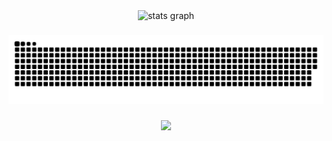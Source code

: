 <div align="center">
  <img src="https://github-readme-stats.vercel.app/api?username=kilmajster&hide_title=false&hide_rank=false&show_icons=true&include_all_commits=true&count_private=true&disable_animations=false&theme=dracula&locale=en&hide_border=false&order=1" height="150" alt="stats graph"  />
</div>

###

<img src="https://raw.githubusercontent.com/kilmajster/kilmajster/output/snake.svg" alt="Snake animation" />

###

<div align="center">
  <img src="https://profile-counter.glitch.me/kilmajster/count.svg?"  />
</div>

###

